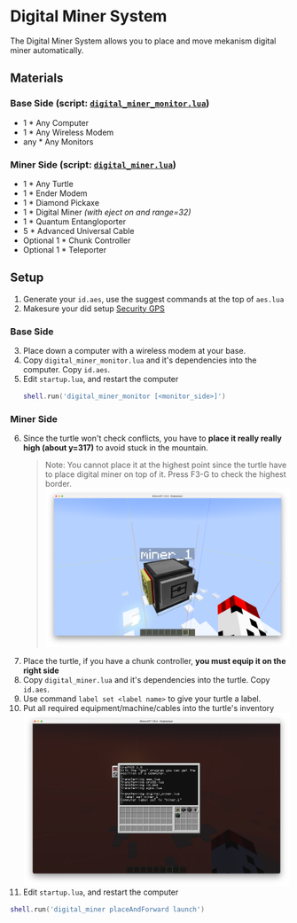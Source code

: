 
# Digital Miner System

The Digital Miner System allows you to place and move mekanism digital miner automatically.

## Materials

### Base Side (script: [`digital_miner_monitor.lua`](./digital_miner_monitor.lua))

- 1 * Any Computer
- 1 * Any Wireless Modem
- any * Any Monitors

### Miner Side (script: [`digital_miner.lua`](./digital_miner.lua))

- 1 * Any Turtle
- 1 * Ender Modem
- 1 * Diamond Pickaxe
- 1 * Digital Miner _(with eject on and range=32)_
- 1 * Quantum Entangloporter
- 5 * Advanced Universal Cable
- Optional 1 * Chunk Controller
- Optional 1 * Teleporter

## Setup

1. Generate your `id.aes`, use the suggest commands at the top of `aes.lua` 
2. Makesure your did setup [Security GPS](../sgps.lua)

### Base Side

3. Place down a computer with a wireless modem at your base.
4. Copy `digital_miner_monitor.lua` and it's dependencies into the computer. Copy `id.aes`.
5. Edit `startup.lua`, and restart the computer
   ```lua
   shell.run('digital_miner_monitor [<monitor_side>]')
   ```

### Miner Side

6. Since the turtle won't check conflicts, you have to **place it really really high (about y=317)** to avoid stuck in the mountain.
   > Note: You cannot place it at the highest point since the turtle have to place digital miner on top of it. Press F3-G to check the highest border.
   ![Digital Miner Turtle Placement](./digital_miner.md.1.png)
7. Place the turtle, if you have a chunk controller, **you must equip it on the right side**
8. Copy `digital_miner.lua` and it's dependencies into the turtle. Copy `id.aes`.
9. Use command `label set <label name>` to give your turtle a label.
10. Put all required equipment/machine/cables into the turtle's inventory
   ![Digital Miner Turtle Setup](./digital_miner.md.2.png)
11. Edit `startup.lua`, and restart the computer
   ```lua
   shell.run('digital_miner placeAndForward launch')
   ```
